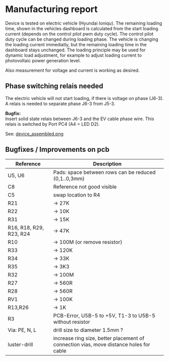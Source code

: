 # Manufacturing report

Device is tested on electric vehicle (Hyundai Ioniqu). The remaining loading time, shown in the vehicles dashboard is calculated from the start loading current (depends on the control pilot pwm duty cycle). The control pilot duty cycle can be changed during loading phase. The vehicle is changing the loading current immediatly, but the remaining loading time in the dashboard stays unchanged. The loading principle may be used for dynamic load adjustment, for example to adjust loading current to photovoltaic power generation level.

Also measurement for voltage and current is working as desired. 

## Phase switching relais needed

The electric vehicle will not start loading, if there is voltage on phase (J6-3).
A relais is needed to separate phase J6-3 from J5-3.

**Bugfix:**  
Insert solid state relais between J6-3 and the EV cable phase wire.
This relais is switched by Port PC4 (A4 = LED D2).

See: [device_assembled.png](device_assembled.png)

## Bugfixes / Improvements on pcb


| Reference | Description |
| --------- | ---------------------------------------------------- |
| U5, U6    | Pads: space between rows can be reduced (0,1..0,3mm) |
| C8        | Reference not good visible
| C5        | swap location to R4
| R21       | -> 27K
| R22       | -> 10K
| R31       | -> 15K
| R16, R18, R29, R23, R24 | -> 47K
| R10       | -> 100M (or remove resistor)
| R33       | -> 120K
| R34       | -> 33K
| R35       | -> 3K3
| R32       | -> 100M
| R27       | -> 560R
| R28       | -> 560R
| RV1       | -> 100K
| R13,R26   | -> 1K
| R3            | PCB-Error, U5B-5 to +5V, T1-3 to U5B-5 without resistor
| Via: PE, N, L | drill size to diameter 1.5mm ?
| luster-drill  | increase ring size, better placement of connection vias, move distance holes for cable
